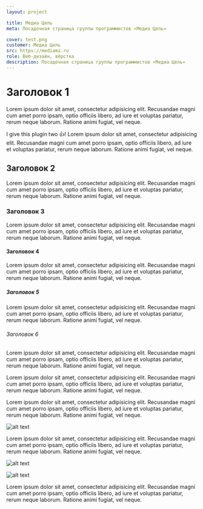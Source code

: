 ```yaml
---
layout: project

title: Медиа Цель
meta: Посадочная страница группы программистов «Медиа Цель»

cover: test.png
customer: Медиа Цель
src: https://mediami.ru
role: Веб-дизайн, вёрстка
description: Посадочная страница группы программистов «Медиа Цель»
---
```


# Заголовок 1
Lorem ipsum dolor sit amet, consectetur adipisicing elit. Recusandae magni cum amet porro ipsam, optio officiis libero, ad iure et voluptas pariatur, rerum neque laborum. Ratione animi fugiat, vel neque.

I give this plugin two :+1:!
Lorem ipsum dolor sit amet, consectetur adipisicing elit. Recusandae magni cum amet porro ipsam, optio officiis libero, ad iure et voluptas pariatur, rerum neque laborum. Ratione animi fugiat, vel neque.

## Заголовок 2
Lorem ipsum dolor sit amet, consectetur adipisicing elit. Recusandae magni cum amet porro ipsam, optio officiis libero, ad iure et voluptas pariatur, rerum neque laborum. Ratione animi fugiat, vel neque.

### Заголовок 3
Lorem ipsum dolor sit amet, consectetur adipisicing elit. Recusandae magni cum amet porro ipsam, optio officiis libero, ad iure et voluptas pariatur, rerum neque laborum. Ratione animi fugiat, vel neque.

#### Заголовок 4
Lorem ipsum dolor sit amet, consectetur adipisicing elit. Recusandae magni cum amet porro ipsam, optio officiis libero, ad iure et voluptas pariatur, rerum neque laborum. Ratione animi fugiat, vel neque.

##### Заголовок 5
Lorem ipsum dolor sit amet, consectetur adipisicing elit. Recusandae magni cum amet porro ipsam, optio officiis libero, ad iure et voluptas pariatur, rerum neque laborum. Ratione animi fugiat, vel neque.

###### Заголовок 6

Lorem ipsum dolor sit amet, consectetur adipisicing elit. Recusandae magni cum amet porro ipsam, optio officiis libero, ad iure et voluptas pariatur, rerum neque laborum. Ratione animi fugiat, vel neque.

Lorem ipsum dolor sit amet, consectetur adipisicing elit. Recusandae magni cum amet porro ipsam, optio officiis libero, ad iure et voluptas pariatur, rerum neque laborum. Ratione animi fugiat, vel neque.

Lorem ipsum dolor sit amet, consectetur adipisicing elit. Recusandae magni cum amet porro ipsam, optio officiis libero, ad iure et voluptas pariatur, rerum neque laborum. Ratione animi fugiat, vel neque.

![alt text]({{site.baseurl}}/img/project_img/{{page.cover}})

Lorem ipsum dolor sit amet, consectetur adipisicing elit. Recusandae magni cum amet porro ipsam, optio officiis libero, ad iure et voluptas pariatur, rerum neque laborum. Ratione animi fugiat, vel neque.

![alt text]({{site.baseurl}}/img/project_img/{{page.cover}})

![alt text]({{site.baseurl}}/img/project_img/{{page.cover}})

Lorem ipsum dolor sit amet, consectetur adipisicing elit. Recusandae magni cum amet porro ipsam, optio officiis libero, ad iure et voluptas pariatur, rerum neque laborum. Ratione animi fugiat, vel neque.

